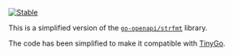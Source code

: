 [![Stable](https://img.shields.io/badge/status-stable-brightgreen?style=for-the-badge)](https://github.com/kubewarden/community/blob/main/REPOSITORIES.md#stable)

This is a simplified version of the [`go-openapi/strfmt`](https://github.com/go-openapi/strfmt)
library.

The code has been simplified to make it compatible with [TinyGo](https://tinygo.org/).
